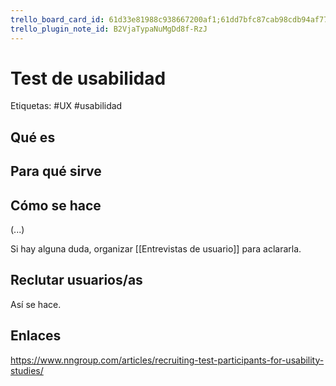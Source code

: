 ```yaml
---
trello_board_card_id: 61d33e81988c938667200af1;61dd7bfc87cab98cdb94af77
trello_plugin_note_id: B2VjaTypaNuMgDd8f-RzJ
---
```

# Test de usabilidad
Etiquetas: #UX #usabilidad

## Qué es

## Para qué sirve

## Cómo se hace
(...)

Si hay alguna duda, organizar [[Entrevistas de usuario]] para aclararla.

## Reclutar usuarios/as
Así se hace.

## Enlaces
https://www.nngroup.com/articles/recruiting-test-participants-for-usability-studies/